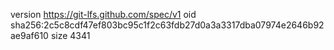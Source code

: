 version https://git-lfs.github.com/spec/v1
oid sha256:2c5c8cdf47ef803bc95c1f2c63fdb27d0a3a3317dba07974e2646b92ae9af610
size 4341

